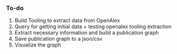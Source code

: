### To-do

1. Build Tooling to extract data from OpenAlex
2. Query for getting initial data + testing openalex tooling extraction
3. Extract necessary information and build a publication graph
4. Save publication graph to a json/csv
5. Visualize the graph
